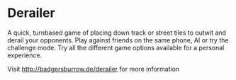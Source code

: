 # Derailer

A quick, turnbased game of placing down track or street tiles to outwit and derail your opponents. Play against friends on the same phone, AI or try the challenge mode. Try all the different game options available for a personal experience. 

Visit http://badgersburrow.de/derailer for more information
